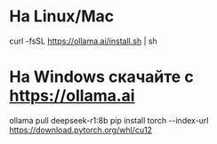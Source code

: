 # На Linux/Mac
curl -fsSL https://ollama.ai/install.sh | sh

# На Windows скачайте с https://ollama.ai

ollama pull deepseek-r1:8b
pip install torch --index-url https://download.pytorch.org/whl/cu12